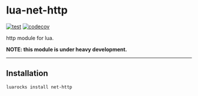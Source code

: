 lua-net-http
====

[![test](https://github.com/mah0x211/lua-net-http/actions/workflows/test.yml/badge.svg)](https://github.com/mah0x211/lua-net-http/actions/workflows/test.yml)
[![codecov](https://codecov.io/gh/mah0x211/lua-net-http/branch/master/graph/badge.svg)](https://codecov.io/gh/mah0x211/lua-net-http)

http module for lua.

**NOTE: this module is under heavy development.**

***

## Installation

```
luarocks install net-http
```

